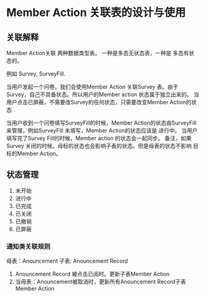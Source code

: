 # Member Action 关联表的设计与使用


## 关联解释

Member Action关联 两种数据类型表。 一种是多态无状态表，一种是 多态有状态的。

例如 Survey, SurveyFill.

当用户发起一个问卷，我们会使用Member Action 关联Survey 表。由于Survey，自己不具备状态。所以用户的Member action 状态属于独立出来的。
当用户点击已屏蔽，不需要改Survey的任何状态，只需要改变Member Action的状态

当用户收到一个问卷填写SurveyFill的时候，Member Action的状态由SurveyFill 来管理，例如SurveyFill 未填写，Member Action的状态应该是 进行中。
当用户填写完了Survey Fill的时候，Member action 的状态会一起同步。
备注，如果Survey 关闭的时候。母标的状态也会影响子表的状态。但是母表的状态不影响 目标的Member Action。


## 状态管理
1. 未开始
2. 进行中
3. 已完成
4. 已关闭
5. 已撤销
6. 已屏蔽

### 通知类关联规则

母表：Anouncement
子表: Anouncement Record


1. Anouncement Record 被点击已阅时。更新子表Member Action
2. 当母表：Anouncement被取消时，更新所有Anouncement Record子表Member Action
